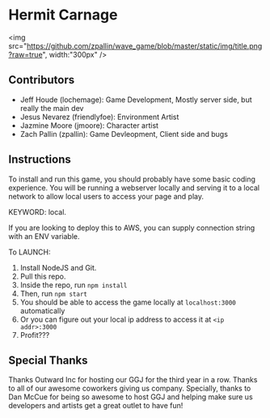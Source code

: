 Hermit Carnage
==============


<img src="https://github.com/zpallin/wave_game/blob/master/static/img/title.png?raw=true", width:"300px" />

Contributors
------------

 - Jeff Houde (lochemage): Game Development, Mostly server side, but really the main dev
 - Jesus Nevarez (friendlyfoe): Environment Artist
 - Jazmine Moore (jmoore): Character artist
 - Zach Pallin (zpallin): Game Devleopment, Client side and bugs

Instructions
------------

To install and run this game, you should probably have some basic coding experience. You will be running a webserver locally and serving it to a local network to allow local users to access your page and play.

KEYWORD: local.

If you are looking to deploy this to AWS, you can supply connection string with an ENV variable.

To LAUNCH:

1. Install NodeJS and Git.
2. Pull this repo.
3. Inside the repo, run `npm install`
4. Then, run `npm start`
5. You should be able to access the game locally at `localhost:3000` automatically
6. Or you can figure out your local ip address to access it at `<ip addr>:3000`
7. Profit???

Special Thanks
--------------

Thanks Outward Inc for hosting our GGJ for the third year in a row. Thanks to all of our awesome coworkers giving us company. Specially, thanks to Dan McCue for being so awesome to host GGJ and helping make sure us developers and artists get a great outlet to have fun!


